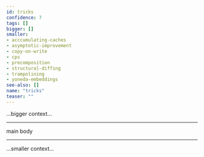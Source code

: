 ```yaml
---
id: tricks
confidence: 7
tags: []
bigger: []
smaller:
- acccumulating-caches
- asymptotic-improvement
- copy-on-write
- cps
- precomposition
- structural-diffing
- trampolining
- yoneda-embeddings
see-also: []
name: "tricks"
teaser: ""
---
```



...bigger context...

---

main body

---

...smaller context...

